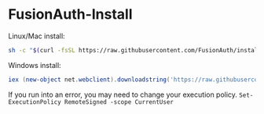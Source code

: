 # FusionAuth-Install

Linux/Mac install:
```bash
sh -c "$(curl -fsSL https://raw.githubusercontent.com/FusionAuth/install/master/install.sh)"
```

Windows install:
```powershell
iex (new-object net.webclient).downloadstring('https://raw.githubusercontent.com/FusionAuth/install/master/install.ps1')
```

If you run into an error, you may need to change your execution policy. `Set-ExecutionPolicy RemoteSigned -scope CurrentUser`
